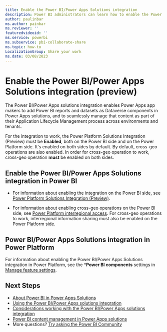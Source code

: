 ```yaml
---
title: Enable the Power BI/Power Apps Solutions integration
description: Power BI administrators can learn how to enable the Power BI/Power Apps Solutions integration.
author: paulinbar
ms.author: painbar
ms.reviewer: ''
featuredvideoid: ''
ms.service: powerbi
ms.subservice: pbi-collaborate-share
ms.topic: how-to
LocalizationGroup: Share your work
ms.date: 03/08/2023
---
```


# Enable the Power BI/Power Apps Solutions integration (preview)

The Power BI/Power Apps solutions integration enables Power Apps app makers to add Power BI reports and datasets as Dataverse components in Power Apps solutions, and to seamlessly manage that content as part of their Application Lifecycle Management process across environments and tenants.

For the integration to work, the Power Platform Solutions Integration (Preview) must be **Enabled**, both on the Power BI side and on the Power Platform side. It's enabled on both sides by default. By default, cross-geo operations are also enabled. In order for cross-geo operation to work, cross-geo operation **must** be enabled on both sides.

## Enable the Power BI/Power Apps Solutions integration in Power BI

* For information about enabling the integration on the Power BI side, see [Power Platform Solutions Integration (Preview)](../admin/service-admin-portal-integration.md#power-platform-solutions-integration-preview).

* For information about enabling cross-geo operations on the Power BI side, see [Power Platform interregional access](../admin/service-admin-portal-integration.md#power-platform-interregional-access). For cross-geo operations to work, interregional information sharing must also be enabled on the Power Platform side.

## Power BI/Power Apps Solutions integration in Power Platform

For information about enabling the Power BI/Power Apps Solutions integration in Power Platform, see the ***Power BI components** settings in [Manage feature settings](/power-platform/admin/settings-features#settings).

## Next Steps

* [About Power BI in Power Apps Solutions](./service-power-bi-powerapps-integration-about.md)
* [Using the Power BI/Power Apps solutions integration](./service-power-bi-powerapps-integration-using.md)
* [Considerations working with the Power BI/Power Apps solutions integration](./service-power-bi-powerapps-integration-considerations.md)
* [Power BI content management in Power Apps solutions](/power-apps/maker/model-driven-apps/power-bi-content-management-power-apps-solutions)
* More questions? [Try asking the Power BI Community](https://community.powerbi.com/)